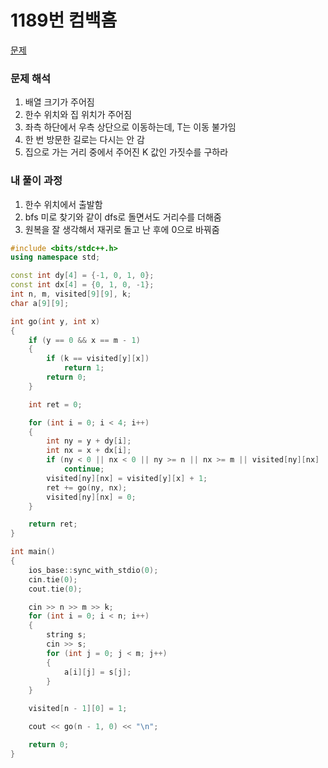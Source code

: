 # 1189번 컴백홈

[문제](https://www.acmicpc.net/problem/1189)

### 문제 해석

1. 배열 크기가 주어짐
2. 한수 위치와 집 위치가 주어짐
3. 좌측 하단에서 우측 상단으로 이동하는데, T는 이동 불가임
4. 한 번 방문한 길로는 다시는 안 감
5. 집으로 가는 거리 중에서 주어진 K 값인 가짓수를 구하라

### 내 풀이 과정

1. 한수 위치에서 출발함
2. bfs 미로 찾기와 같이 dfs로 돌면서도 거리수를 더해줌
3. 원복을 잘 생각해서 재귀로 돌고 난 후에 0으로 바꿔줌

```c++
#include <bits/stdc++.h>
using namespace std;

const int dy[4] = {-1, 0, 1, 0};
const int dx[4] = {0, 1, 0, -1};
int n, m, visited[9][9], k;
char a[9][9];

int go(int y, int x)
{
    if (y == 0 && x == m - 1)
    {
        if (k == visited[y][x])
            return 1;
        return 0;
    }

    int ret = 0;

    for (int i = 0; i < 4; i++)
    {
        int ny = y + dy[i];
        int nx = x + dx[i];
        if (ny < 0 || nx < 0 || ny >= n || nx >= m || visited[ny][nx] || a[ny][nx] == 'T')
            continue;
        visited[ny][nx] = visited[y][x] + 1;
        ret += go(ny, nx);
        visited[ny][nx] = 0;
    }

    return ret;
}

int main()
{
    ios_base::sync_with_stdio(0);
    cin.tie(0);
    cout.tie(0);

    cin >> n >> m >> k;
    for (int i = 0; i < n; i++)
    {
        string s;
        cin >> s;
        for (int j = 0; j < m; j++)
        {
            a[i][j] = s[j];
        }
    }

    visited[n - 1][0] = 1;

    cout << go(n - 1, 0) << "\n";

    return 0;
}
```
